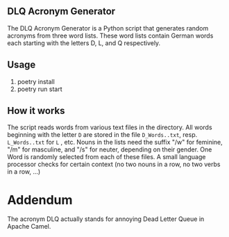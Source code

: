 ## DLQ Acronym Generator

The DLQ Acronym Generator is a Python script that generates random acronyms from three word lists. 
These word lists contain German words each starting with the letters D, L, and Q respectively.


## Usage
1. poetry install
2. poetry run start

## How it works

The script reads words from various text files in the directory. All words beginning with the letter `D` are stored in the file `D_Words..txt`, resp. `L_Words..txt` for `L` , etc.
Nouns in the lists need the suffix "/w" for feminine, "/m" for masculine, and "/s" for neuter, depending on their gender.
One Word is randomly selected from each of these files. 
A small language processor checks for certain context (no two nouns in a row, no two verbs in a row, ...)

# Addendum

The acronym DLQ actually stands for annoying Dead Letter Queue in Apache Camel. 